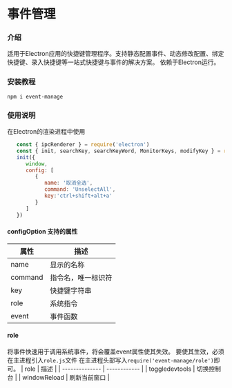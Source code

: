 # 事件管理

### 介绍
适用于Electron应用的快捷键管理程序。支持静态配置事件、动态修改配置、绑定快捷键、录入快捷键等一站式快捷键与事件的解决方案。
依赖于Electron运行。

### 安装教程

`npm i event-manage`

### 使用说明
在Electron的渲染进程中使用
```js
   const { ipcRenderer } = require('electron')
   const { init, searchKey, searchKeyWord, MonitorKeys, modifyKey } = require('event-manage')
   init({
      window,
      config: [
         {
            name: '取消全选',
            command: 'UnselectAll',
            key:'ctrl+shift+alt+a'
         }
      ]
   })
```
#### configOption 支持的属性
| 属性    | 描述               |
| ------- | ------------------ |
| name    | 显示的名称         |
| command | 指令名，唯一标识符 |
| key     | 快捷键字符串       |
| role    | 系统指令           |
| event   | 事件函数           |

#### role
将事件快速用于调用系统事件，将会覆盖event属性使其失效。
要使其生效，必须在主进程引入`role.js`文件
在主进程头部写入`require('event-manage/role')`即可。
| role           | 描述         |
| -------------- | ------------ |
| toggledevtools | 切换控制台   |
| windowReload   | 刷新当前窗口 |
